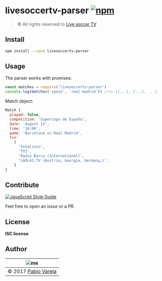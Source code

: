# livesoccertv-parser [![npm](https://img.shields.io/npm/dt/livesoccertv-parser)](https://www.npmjs.com/package/livesoccertv-parser)

>© All rights reserved to [Live soccer TV](http://www.livesoccertv.com/)

## Install

```bash
npm install --save livesoccertv-parser
```

## Usage

The parser works with promises:

```js
const matches = require('livesoccertv-parser')
console.log(matches('spain', 'real-madrid')) //=> [{...}, {...}, ...]
```

Match object:

```js
Match {
  played: false,
  competition: 'Supercopa de España',
  date: 'August 13',
  time: '16:00',
  game: 'Barcelona vs Real Madrid',
  tvs: 
    [
      'TeleCinco',
      'TV3',
      'Radio Barca (International)',
      'LAOLA1.TV (Austria, Georgia, Germany…)',
    ]
}
```

## Contribute

[![JavaScript Style Guide](https://cdn.rawgit.com/standard/standard/master/badge.svg)](https://github.com/standard/standard)

Feel free to open an _issue_ or a _PR_.


## License

__ISC license__

## Author

| ![me](https://www.gravatar.com/avatar/fa50aeff0ddd6e63273a068b04353d9d?s=100) |
| ----------------------------------------------------------------------------- |
| © 2017 [Pablo Varela](https://pablo.life)                                     |

